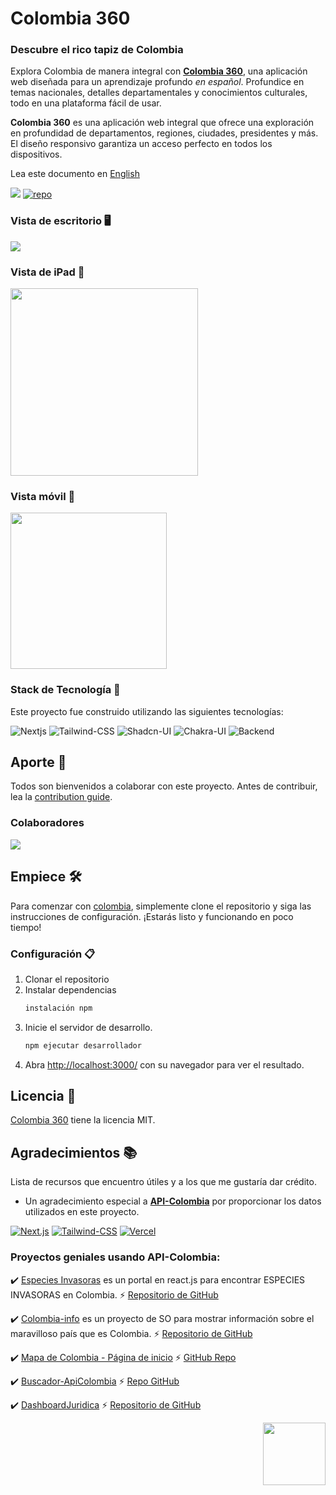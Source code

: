 # Colombia 360

### Descubre el rico tapiz de Colombia

Explora Colombia de manera integral con [**Colombia 360**](https://colombia.jpdiaz.dev), una aplicación web diseñada para un aprendizaje profundo _en español_. Profundice en temas nacionales, detalles departamentales y conocimientos culturales, todo en una plataforma fácil de usar.

**Colombia 360** es una aplicación web integral que ofrece una exploración en profundidad de departamentos, regiones, ciudades, presidentes y más. El diseño responsivo garantiza un acceso perfecto en todos los dispositivos.

Lea este documento en [English](/readme.md)

<div align="centro">

[![](https://img.shields.io/badge/View%20Demo-000?style=for-the-badge&logo=Google-Chrome&logoColor=white)](https://colombia.jpdiaz.dev/)
[![repo](https://img.shields.io/badge/View%20Code-000?style=for-the-badge&logo=GitHub&logoColor=white)](https://stackblitz.com/github.com/JuanPabloDiaz/colombia)

</div>

### Vista de escritorio 🖥️

<a href="https://colombia.jpdiaz.dev">
<img src="./src/assets/images/desktop.png" />
</a>

### Vista de iPad 📱

<a href="https://colombia.jpdiaz.dev">
<img src="./src/assets/images/ipad.png" width="300" />
</a>

### Vista móvil 📱

<a href="https://colombia.jpdiaz.dev">
<img src="./src/assets/images/phone.png" width="250" />
</a>

### Stack de Tecnología 🥞

Este proyecto fue construido utilizando las siguientes tecnologías:

![Nextjs](https://img.shields.io/badge/Next.js-000?style=for-the-badge&logo=Next.js&logoColor=white)
![Tailwind-CSS](https://img.shields.io/badge/Tailwind%20CSS-06B6D4.svg?style=for-the-badge&logo=Tailwind-CSS&logoColor=white)
![Shadcn-UI](https://img.shields.io/badge/shadcn/ui-000000.svg?style=for-the-badge&logo=shadcn/ui&logoColor=white)
![Chakra-UI](https://img.shields.io/badge/Chakra%20UI-319795?style=for-the-badge&logo=Chakra-UI&logoColor=white)
![Backend](https://img.shields.io/badge/api-colombia-339933?style=for-the-badge&logoColor=white)

## Aporte 🤝

Todos son bienvenidos a colaborar con este proyecto. Antes de contribuir, lea la [contribution guide](CONTRIBUTING.md).

### Colaboradores

<a href="https://github.com/JuanPabloDiaz/colombia/graphs/contributors"><img src="https://contrib.rocks/image?repo=JuanPabloDiaz/colombia" /></a>

## Empiece 🛠️

Para comenzar con [colombia](https://colombia.jpdiaz.dev), simplemente clone el repositorio y siga las instrucciones de configuración. ¡Estarás listo y funcionando en poco tiempo!

### Configuración 📋

1. Clonar el repositorio
2. Instalar dependencias
   ```sh
   instalación npm
   ```
3. Inicie el servidor de desarrollo.
   ```sh
   npm ejecutar desarrollador
   ```
4. Abra [http://localhost:3000/](http://localhost:3000/) con su navegador para ver el resultado.

## Licencia 📜

[Colombia 360](https://colombia.jpdiaz.dev) tiene la licencia MIT.

## Agradecimientos 📚

Lista de recursos que encuentro útiles y a los que me gustaría dar crédito.

- Un agradecimiento especial a [**API-Colombia**](https://api-colombia.com/) por proporcionar los datos utilizados en este proyecto.

[![Next.js](https://img.shields.io/badge/Next.js-000?style=for-the-badge&logo=Next.js&logoColor=white)](https://nextjs.org/)
[![Tailwind-CSS](https://img.shields.io/badge/Tailwind%20CSS-06B6D4.svg?style=for-the-badge&logo=Tailwind-CSS&logoColor=white)](https://tailwindcss.com/)
[![Vercel](https://img.shields.io/badge/Vercel-000?style=for-the-badge&logo=Vercel&logoColor=white)](https://vercel.com/)

### Proyectos geniales usando API-Colombia:

✔️ [Especies Invasoras](https://especiesinvasoras.api-colombia.com/) es un portal en react.js para encontrar ESPECIES INVASORAS en Colombia. ⚡️ [Repositorio de GitHub](https://github.com/Mteheran/invasivespecie-colombia)

✔️ [Colombia-info](https://colombia-info.vercel.app) es un proyecto de SO para mostrar información sobre el maravilloso país que es Colombia. ⚡️ [Repositorio de GitHub](https://github.com/DavidCast27/colombia-info)

✔️ [Mapa de Colombia - Página de inicio](https://colombia-rosy.vercel.app/) ⚡️ [GitHub Repo](https://github.com/Orloxx23/7-Landings/tree/main/DIA3)

✔️ [Buscador-ApiColombia]()
⚡️ [Repo GitHub](https://github.com/Rinaplata/Buscador-ApiColombia)

✔️ [DashboardJuridica](https://dashboard-juridica.vercel.app/)
⚡️ [Repositorio de GitHub](https://github.com/RodrigoA15/DashboardJuridica?tab=coc-ov-file)

<p align="right"><a href="#colombia"><img src="https://raw.githubusercontent.com/JuanPabloDiaz/freeForGeeks/main/backtotop.jpg" width="100"></a></p>
